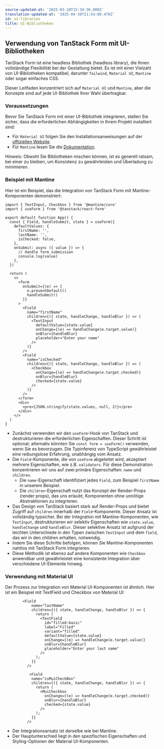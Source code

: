 ```yaml
---
source-updated-at: '2025-03-28T15:34:36.000Z'
translation-updated-at: '2025-04-30T21:54:00.470Z'
id: ui-libraries
title: UI-Bibliotheken
---
```


## Verwendung von TanStack Form mit UI-Bibliotheken

TanStack Form ist eine headless Bibliothek (headless library), die Ihnen vollständige Flexibilität bei der Gestaltung bietet. Es ist mit einer Vielzahl von UI-Bibliotheken kompatibel, darunter `Tailwind`, `Material UI`, `Mantine` oder sogar einfaches CSS.

Dieser Leitfaden konzentriert sich auf `Material UI` und `Mantine`, aber die Konzepte sind auf jede UI-Bibliothek Ihrer Wahl übertragbar.

### Voraussetzungen

Bevor Sie TanStack Form mit einer UI-Bibliothek integrieren, stellen Sie sicher, dass die erforderlichen Abhängigkeiten in Ihrem Projekt installiert sind:

- Für `Material UI` folgen Sie den Installationsanweisungen auf der [offiziellen Website](https://mui.com/material-ui/getting-started/).
- Für `Mantine` lesen Sie die [Dokumentation](https://mantine.dev/).

Hinweis: Obwohl Sie Bibliotheken mischen können, ist es generell ratsam, bei einer zu bleiben, um Konsistenz zu gewährleisten und Überladung zu minimieren.

### Beispiel mit Mantine

Hier ist ein Beispiel, das die Integration von TanStack Form mit Mantine-Komponenten demonstriert:

```tsx
import { TextInput, Checkbox } from '@mantine/core'
import { useForm } from '@tanstack/react-form'

export default function App() {
  const { Field, handleSubmit, state } = useForm({
    defaultValues: {
      firstName: '',
      lastName: '',
      isChecked: false,
    },
    onSubmit: async ({ value }) => {
      // Handle form submission
      console.log(value)
    },
  })

  return (
    <>
      <form
        onSubmit={(e) => {
          e.preventDefault()
          handleSubmit()
        }}
      >
        <Field
          name="firstName"
          children={({ state, handleChange, handleBlur }) => (
            <TextInput
              defaultValue={state.value}
              onChange={(e) => handleChange(e.target.value)}
              onBlur={handleBlur}
              placeholder="Enter your name"
            />
          )}
        />
        <Field
          name="isChecked"
          children={({ state, handleChange, handleBlur }) => (
            <Checkbox
              onChange={(e) => handleChange(e.target.checked)}
              onBlur={handleBlur}
              checked={state.value}
            />
          )}
        />
      </form>
      <div>
        <pre>{JSON.stringify(state.values, null, 2)}</pre>
      </div>
    </>
  )
}
```

- Zunächst verwenden wir den `useForm`-Hook von TanStack und destrukturieren die erforderlichen Eigenschaften. Dieser Schritt ist optional; alternativ könnten Sie `const form = useForm()` verwenden, wenn Sie es bevorzugen. Die Typinferenz von TypeScript gewährleistet eine reibungslose Erfahrung, unabhängig vom Ansatz.
- Die `Field`-Komponente, die von `useForm` abgeleitet wird, akzeptiert mehrere Eigenschaften, wie z.B. `validators`. Für diese Demonstration konzentrieren wir uns auf zwei primäre Eigenschaften: `name` und `children`.
  - Die `name`-Eigenschaft identifiziert jedes `Field`, zum Beispiel `firstName` in unserem Beispiel.
  - Die `children`-Eigenschaft nutzt das Konzept der Render-Props (render props), das uns erlaubt, Komponenten ohne unnötige Abstraktionen zu integrieren.
- Das Design von TanStack basiert stark auf Render-Props und bietet Zugriff auf `children` innerhalb der `Field`-Komponente. Dieser Ansatz ist vollständig typsicher. Bei der Integration mit Mantine-Komponenten, wie `TextInput`, destrukturieren wir selektiv Eigenschaften wie `state.value`, `handleChange` und `handleBlur`. Dieser selektive Ansatz ist aufgrund der leichten Unterschiede in den Typen zwischen `TextInput` und dem `field`, das wir in den children erhalten, notwendig.
- Indem Sie diese Schritte befolgen, können Sie Mantine-Komponenten nahtlos mit TanStack Form integrieren.
- Diese Methodik ist ebenso auf andere Komponenten wie `Checkbox` anwendbar und gewährleistet eine konsistente Integration über verschiedene UI-Elemente hinweg.

### Verwendung mit Material UI

Der Prozess zur Integration von Material UI-Komponenten ist ähnlich. Hier ist ein Beispiel mit TextField und Checkbox von Material UI:

```tsx
        <Field
            name="lastName"
            children={({ state, handleChange, handleBlur }) => {
              return (
                <TextField
                  id="filled-basic"
                  label="Filled"
                  variant="filled"
                  defaultValue={state.value}
                  onChange={(e) => handleChange(e.target.value)}
                  onBlur={handleBlur}
                  placeholder="Enter your last name"
                />
              );
            }}
          />

           <Field
            name="isMuiCheckBox"
            children={({ state, handleChange, handleBlur }) => {
              return (
                <MuiCheckbox
                  onChange={(e) => handleChange(e.target.checked)}
                  onBlur={handleBlur}
                  checked={state.value}
                />
              );
            }}
          />

```

- Der Integrationsansatz ist derselbe wie bei Mantine.
- Der Hauptunterschied liegt in den spezifischen Eigenschaften und Styling-Optionen der Material UI-Komponenten.
